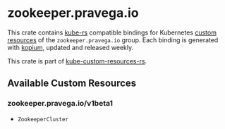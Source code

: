 <!--
SPDX-FileCopyrightText: The kube-custom-resources-rs Authors
SPDX-License-Identifier: 0BSD
 -->

# zookeeper.pravega.io

This crate contains [kube-rs](https://kube.rs/) compatible bindings for Kubernetes [custom resources](https://kubernetes.io/docs/tasks/extend-kubernetes/custom-resources/custom-resource-definitions/) of the `zookeeper.pravega.io` group. Each binding is generated with [kopium](https://github.com/kube-rs/kopium), updated and released weekly.

This crate is part of [kube-custom-resources-rs](https://github.com/metio/kube-custom-resources-rs).

## Available Custom Resources

### zookeeper.pravega.io/v1beta1
- `ZookeeperCluster`
